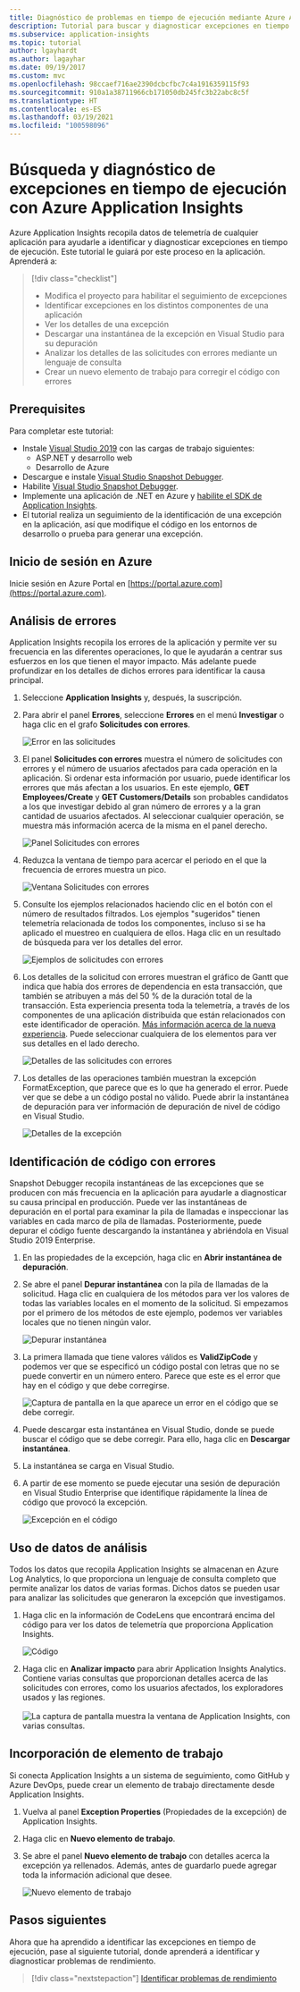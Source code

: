 ```yaml
---
title: Diagnóstico de problemas en tiempo de ejecución mediante Azure Application Insights | Microsoft Docs
description: Tutorial para buscar y diagnosticar excepciones en tiempo de ejecución en un aplicación mediante Azure Application Insights.
ms.subservice: application-insights
ms.topic: tutorial
author: lgayhardt
ms.author: lagayhar
ms.date: 09/19/2017
ms.custom: mvc
ms.openlocfilehash: 98ccaef716ae2390dcbcfbc7c4a1916359115f93
ms.sourcegitcommit: 910a1a38711966cb171050db245fc3b22abc8c5f
ms.translationtype: HT
ms.contentlocale: es-ES
ms.lasthandoff: 03/19/2021
ms.locfileid: "100598096"
---
```

# <a name="find-and-diagnose-run-time-exceptions-with-azure-application-insights"></a>Búsqueda y diagnóstico de excepciones en tiempo de ejecución con Azure Application Insights

Azure Application Insights recopila datos de telemetría de cualquier aplicación para ayudarle a identificar y diagnosticar excepciones en tiempo de ejecución.  Este tutorial le guiará por este proceso en la aplicación.  Aprenderá a:

> [!div class="checklist"]
> * Modifica el proyecto para habilitar el seguimiento de excepciones
> * Identificar excepciones en los distintos componentes de una aplicación
> * Ver los detalles de una excepción
> * Descargar una instantánea de la excepción en Visual Studio para su depuración
> * Analizar los detalles de las solicitudes con errores mediante un lenguaje de consulta
> * Crear un nuevo elemento de trabajo para corregir el código con errores


## <a name="prerequisites"></a>Prerequisites

Para completar este tutorial:

- Instale [Visual Studio 2019](https://www.visualstudio.com/downloads/) con las cargas de trabajo siguientes:
    - ASP.NET y desarrollo web
    - Desarrollo de Azure
- Descargue e instale [Visual Studio Snapshot Debugger](https://aka.ms/snapshotdebugger).
- Habilite [Visual Studio Snapshot Debugger](../app/snapshot-debugger.md).
- Implemente una aplicación de .NET en Azure y [habilite el SDK de Application Insights](../app/asp-net.md). 
- El tutorial realiza un seguimiento de la identificación de una excepción en la aplicación, así que modifique el código en los entornos de desarrollo o prueba para generar una excepción. 

## <a name="log-in-to-azure"></a>Inicio de sesión en Azure
Inicie sesión en Azure Portal en [https://portal.azure.com](https://portal.azure.com).


## <a name="analyze-failures"></a>Análisis de errores
Application Insights recopila los errores de la aplicación y permite ver su frecuencia en las diferentes operaciones, lo que le ayudarán a centrar sus esfuerzos en los que tienen el mayor impacto.  Más adelante puede profundizar en los detalles de dichos errores para identificar la causa principal.   

1. Seleccione **Application Insights** y, después, la suscripción.  
2. Para abrir el panel **Errores**, seleccione **Errores** en el menú **Investigar** o haga clic en el grafo **Solicitudes con errores**.

    ![Error en las solicitudes](media/tutorial-runtime-exceptions/failed-requests.png)

3. El panel **Solicitudes con errores** muestra el número de solicitudes con errores y el número de usuarios afectados para cada operación en la aplicación.  Si ordenar esta información por usuario, puede identificar los errores que más afectan a los usuarios.  En este ejemplo, **GET Employees/Create** y **GET Customers/Details** son probables candidatos a los que investigar debido al gran número de errores y a la gran cantidad de usuarios afectados.  Al seleccionar cualquier operación, se muestra más información acerca de la misma en el panel derecho.

    ![Panel Solicitudes con errores](media/tutorial-runtime-exceptions/failed-requests-blade.png)

4. Reduzca la ventana de tiempo para acercar el periodo en el que la frecuencia de errores muestra un pico.

    ![Ventana Solicitudes con errores](media/tutorial-runtime-exceptions/failed-requests-window.png)

5. Consulte los ejemplos relacionados haciendo clic en el botón con el número de resultados filtrados. Los ejemplos "sugeridos" tienen telemetría relacionada de todos los componentes, incluso si se ha aplicado el muestreo en cualquiera de ellos. Haga clic en un resultado de búsqueda para ver los detalles del error.

    ![Ejemplos de solicitudes con errores](media/tutorial-runtime-exceptions/failed-requests-search.png)

6. Los detalles de la solicitud con errores muestran el gráfico de Gantt que indica que había dos errores de dependencia en esta transacción, que también se atribuyen a más del 50 % de la duración total de la transacción. Esta experiencia presenta toda la telemetría, a través de los componentes de una aplicación distribuida que están relacionados con este identificador de operación. [Más información acerca de la nueva experiencia](../app/transaction-diagnostics.md). Puede seleccionar cualquiera de los elementos para ver sus detalles en el lado derecho. 

    ![Detalles de las solicitudes con errores](media/tutorial-runtime-exceptions/failed-request-details.png)

7. Los detalles de las operaciones también muestran la excepción FormatException, que parece que es lo que ha generado el error.  Puede ver que se debe a un código postal no válido. Puede abrir la instantánea de depuración para ver información de depuración de nivel de código en Visual Studio.

    ![Detalles de la excepción](media/tutorial-runtime-exceptions/failed-requests-exception.png)

## <a name="identify-failing-code"></a>Identificación de código con errores
Snapshot Debugger recopila instantáneas de las excepciones que se producen con más frecuencia en la aplicación para ayudarle a diagnosticar su causa principal en producción.  Puede ver las instantáneas de depuración en el portal para examinar la pila de llamadas e inspeccionar las variables en cada marco de pila de llamadas. Posteriormente, puede depurar el código fuente descargando la instantánea y abriéndola en Visual Studio 2019 Enterprise.

1. En las propiedades de la excepción, haga clic en **Abrir instantánea de depuración**.
2. Se abre el panel **Depurar instantánea** con la pila de llamadas de la solicitud.  Haga clic en cualquiera de los métodos para ver los valores de todas las variables locales en el momento de la solicitud.  Si empezamos por el primero de los métodos de este ejemplo, podemos ver variables locales que no tienen ningún valor.

    ![Depurar instantánea](media/tutorial-runtime-exceptions/debug-snapshot-01.png)

3. La primera llamada que tiene valores válidos es **ValidZipCode** y podemos ver que se especificó un código postal con letras que no se puede convertir en un número entero.  Parece que este es el error que hay en el código y que debe corregirse.

    ![Captura de pantalla en la que aparece un error en el código que se debe corregir.    ](media/tutorial-runtime-exceptions/debug-snapshot-02.png)

4. Puede descargar esta instantánea en Visual Studio, donde se puede buscar el código que se debe corregir. Para ello, haga clic en **Descargar instantánea**.
5. La instantánea se carga en Visual Studio.
6. A partir de ese momento se puede ejecutar una sesión de depuración en Visual Studio Enterprise que identifique rápidamente la línea de código que provocó la excepción.

    ![Excepción en el código](media/tutorial-runtime-exceptions/exception-code.png)


## <a name="use-analytics-data"></a>Uso de datos de análisis
Todos los datos que recopila Application Insights se almacenan en Azure Log Analytics, lo que proporciona un lenguaje de consulta completo que permite analizar los datos de varias formas.  Dichos datos se pueden usar para analizar las solicitudes que generaron la excepción que investigamos. 

1. Haga clic en la información de CodeLens que encontrará encima del código para ver los datos de telemetría que proporciona Application Insights.

    ![Código](media/tutorial-runtime-exceptions/codelens.png)

1. Haga clic en **Analizar impacto** para abrir Application Insights Analytics.  Contiene varias consultas que proporcionan detalles acerca de las solicitudes con errores, como los usuarios afectados, los exploradores usados y las regiones.<br><br>![La captura de pantalla muestra la ventana de Application Insights, con varias consultas.](media/tutorial-runtime-exceptions/analytics.png)<br>

## <a name="add-work-item"></a>Incorporación de elemento de trabajo
Si conecta Application Insights a un sistema de seguimiento, como GitHub y Azure DevOps, puede crear un elemento de trabajo directamente desde Application Insights.

1. Vuelva al panel **Exception Properties** (Propiedades de la excepción) de Application Insights.
2. Haga clic en **Nuevo elemento de trabajo**.
3. Se abre el panel **Nuevo elemento de trabajo** con detalles acerca la excepción ya rellenados.  Además, antes de guardarlo puede agregar toda la información adicional que desee.

    ![Nuevo elemento de trabajo](media/tutorial-runtime-exceptions/new-work-item.png)

## <a name="next-steps"></a>Pasos siguientes
Ahora que ha aprendido a identificar las excepciones en tiempo de ejecución, pase al siguiente tutorial, donde aprenderá a identificar y diagnosticar problemas de rendimiento.

> [!div class="nextstepaction"]
> [Identificar problemas de rendimiento](./tutorial-performance.md)

